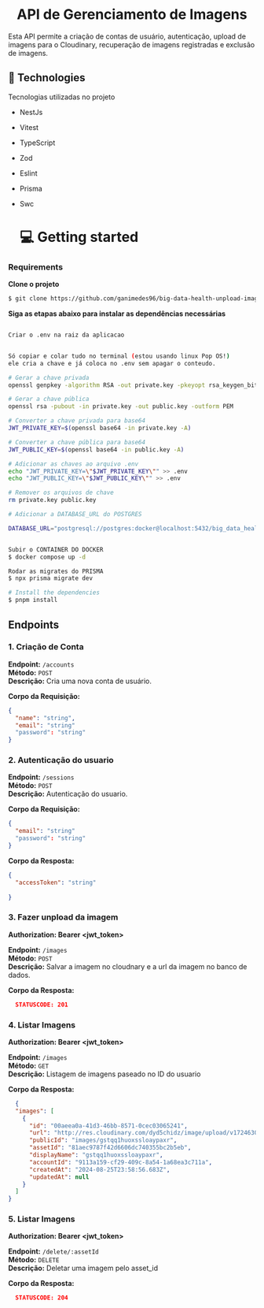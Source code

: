 <h1 align='center'>API de Gerenciamento de Imagens</h1>
<p>Esta API permite a criação de contas de usuário, autenticação, upload de imagens para o Cloudinary, recuperação de imagens registradas e exclusão de imagens.</p>

## 🚀 Technologies

Tecnologias utilizadas no projeto

- NestJs
- Vitest
- TypeScript
- Zod
- Eslint
- Prisma
- Swc

  # 💻 Getting started

### Requirements

**Clone o projeto**

```bash
$ git clone https://github.com/ganimedes96/big-data-health-unpload-image-api && cd CoffeeDelivery
```

**Siga as etapas abaixo para instalar as dependências necessárias**

```bash

Criar o .env na raiz da aplicacao


Só copiar e colar tudo no terminal (estou usando linux Pop OS!)
ele cria a chave e já coloca no .env sem apagar o conteudo.

# Gerar a chave privada
openssl genpkey -algorithm RSA -out private.key -pkeyopt rsa_keygen_bits:2048

# Gerar a chave pública
openssl rsa -pubout -in private.key -out public.key -outform PEM

# Converter a chave privada para base64
JWT_PRIVATE_KEY=$(openssl base64 -in private.key -A)

# Converter a chave pública para base64
JWT_PUBLIC_KEY=$(openssl base64 -in public.key -A)

# Adicionar as chaves ao arquivo .env
echo "JWT_PRIVATE_KEY=\"$JWT_PRIVATE_KEY\"" >> .env
echo "JWT_PUBLIC_KEY=\"$JWT_PUBLIC_KEY\"" >> .env

# Remover os arquivos de chave
rm private.key public.key

# Adicionar a DATABASE_URL do POSTGRES

DATABASE_URL="postgresql://postgres:docker@localhost:5432/big_data_health_db?schema=public"


Subir o CONTAINER DO DOCKER
$ docker compose up -d

Rodar as migrates do PRISMA
$ npx prisma migrate dev 

# Install the dependencies
$ pnpm install

```

## Endpoints

### 1. Criação de Conta

**Endpoint:** `/accounts`  
**Método:** `POST`  
**Descrição:** Cria uma nova conta de usuário.

**Corpo da Requisição:**
```json
{
  "name": "string",
  "email": "string"
  "password": "string"
}
```

### 2. Autenticação do usuario

**Endpoint:** `/sessions`  
**Método:** `POST`  
**Descrição:** Autenticação do usuario.

**Corpo da Requisição:**
```json
{
  "email": "string"
  "password": "string"
}
```
**Corpo da Resposta:**
```json
{
  "accessToken": "string"
  
}
```


### 3. Fazer unpload da imagem

**Authorization: Bearer <jwt_token>**

**Endpoint:** `/images`  
**Método:** `POST`  
**Descrição:** Salvar a imagem no cloudnary e a url da imagem no banco de dados.

**Corpo da Resposta:**
```json
  STATUSCODE: 201
```

### 4. Listar Imagens

**Authorization: Bearer <jwt_token>**

**Endpoint:** `/images`  
**Método:** `GET`  
**Descrição:** Listagem de imagens paseado no ID do usuario 

**Corpo da Resposta:**
```json
  {
  "images": [
    {
      "id": "00aeea0a-41d3-46bb-8571-0cec03065241",
      "url": "http://res.cloudinary.com/dyd5chidz/image/upload/v1724630336/images/gstqq1huoxssloaypaxr.png",
      "publicId": "images/gstqq1huoxssloaypaxr",
      "assetId": "81aec9787f42d6606dc740355bc2b5eb",
      "displayName": "gstqq1huoxssloaypaxr",
      "accountId": "9113a159-cf29-409c-8a54-1a68ea3c711a",
      "createdAt": "2024-08-25T23:58:56.683Z",
      "updatedAt": null
    }
  ]
}
```

### 5. Listar Imagens

**Authorization: Bearer <jwt_token>**

**Endpoint:** `/delete/:assetId`  
**Método:** `DELETE`  
**Descrição:** Deletar uma imagem pelo asset_id 

**Corpo da Resposta:**
```json
  STATUSCODE: 204
 
```

